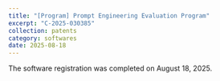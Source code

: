 ```yaml
---
title: "[Program] Prompt Engineering Evaluation Program"
excerpt: "C-2025-030385"
collection: patents
category: softwares
date: 2025-08-18
---
```


The software registration was completed on August 18, 2025.
